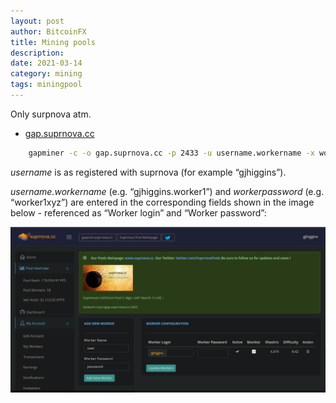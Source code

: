 ```yaml
---
layout: post
author: BitcoinFX
title: Mining pools
description: 
date: 2021-03-14
category: mining
tags: miningpool
---
```



Only surpnova atm.

- [gap.suprnova.cc](https://gap.suprnova.cc)


```bash
    gapminer -c -o gap.suprnova.cc -p 2433 -u username.workername -x workerpassword -t <number-of-threads>
```

*username* is as registered with suprnova (for example “gjhiggins”).

*username.workername* (e.g. “gjhiggins.worker1”) and *workerpassword* (e.g. “worker1xyz”) are entered in the corresponding fields shown in the image below - referenced as “Worker login” and “Worker password”:

![suprnova](/img/page/suprnova.png)